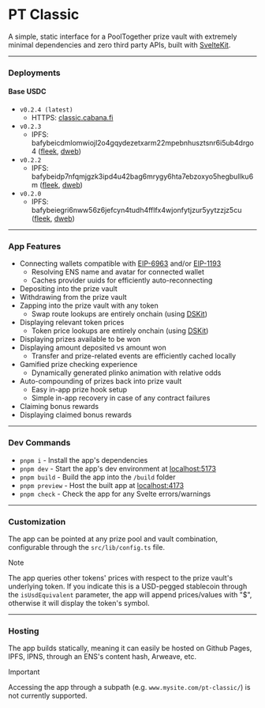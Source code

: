 # PT Classic

A simple, static interface for a PoolTogether prize vault with extremely minimal dependencies and zero third party APIs, built with [SvelteKit](https://kit.svelte.dev/).

---

### Deployments

#### Base USDC

- `v0.2.4 (latest)`
  - HTTPS: [classic.cabana.fi](https://classic.cabana.fi/)
- `v0.2.3`
  - IPFS: bafybeicdmlomwiojl2o4gqydezetxarm22mpebnhusztsnr6i5ub4drgo4 ([fleek](https://bafybeicdmlomwiojl2o4gqydezetxarm22mpebnhusztsnr6i5ub4drgo4.ipfs.flk-ipfs.xyz/), [dweb](https://bafybeicdmlomwiojl2o4gqydezetxarm22mpebnhusztsnr6i5ub4drgo4.ipfs.dweb.link/))
- `v0.2.2`
  - IPFS: bafybeidp7nfqmjgzk3ipd4u42bag6mrygy6hta7ebzoxyo5hegbullku6m ([fleek](https://bafybeidp7nfqmjgzk3ipd4u42bag6mrygy6hta7ebzoxyo5hegbullku6m.ipfs.flk-ipfs.xyz/), [dweb](https://bafybeidp7nfqmjgzk3ipd4u42bag6mrygy6hta7ebzoxyo5hegbullku6m.ipfs.dweb.link/))
- `v0.2.0`
  - IPFS: bafybeiegri6nww56z6jefcyn4tudh4fflfx4wjonfytjzur5yytzzjz5cu ([fleek](https://bafybeiegri6nww56z6jefcyn4tudh4fflfx4wjonfytjzur5yytzzjz5cu.ipfs.flk-ipfs.xyz/), [dweb](https://bafybeiegri6nww56z6jefcyn4tudh4fflfx4wjonfytjzur5yytzzjz5cu.ipfs.dweb.link/))

---

### App Features

- Connecting wallets compatible with [EIP-6963](https://eips.ethereum.org/EIPS/eip-6963) and/or [EIP-1193](https://eips.ethereum.org/EIPS/eip-1193)
  - Resolving ENS name and avatar for connected wallet
  - Caches provider uuids for efficiently auto-reconnecting
- Depositing into the prize vault
- Withdrawing from the prize vault
- Zapping into the prize vault with any token
  - Swap route lookups are entirely onchain (using [DSKit](https://github.com/Ncookiez/dskit))
- Displaying relevant token prices
  - Token price lookups are entirely onchain (using [DSKit](https://github.com/Ncookiez/dskit))
- Displaying prizes available to be won
- Displaying amount deposited vs amount won
  - Transfer and prize-related events are efficiently cached locally
- Gamified prize checking experience
  - Dynamically generated plinko animation with relative odds
- Auto-compounding of prizes back into prize vault
  - Easy in-app prize hook setup
  - Simple in-app recovery in case of any contract failures
- Claiming bonus rewards
- Displaying claimed bonus rewards

---

### Dev Commands

- `pnpm i` - Install the app's dependencies
- `pnpm dev` - Start the app's dev environment at [localhost:5173](localhost:5173)
- `pnpm build` - Build the app into the `/build` folder
- `pnpm preview` - Host the built app at [localhost:4173](localhost:4173)
- `pnpm check` - Check the app for any Svelte errors/warnings

---

### Customization

The app can be pointed at any prize pool and vault combination, configurable through the `src/lib/config.ts` file.

> [!NOTE]
> The app queries other tokens' prices with respect to the prize vault's underlying token. If you indicate this is a USD-pegged stablecoin through the `isUsdEquivalent` parameter, the app will append prices/values with "$", otherwise it will display the token's symbol.

---

### Hosting

The app builds statically, meaning it can easily be hosted on Github Pages, IPFS, IPNS, through an ENS's content hash, Arweave, etc.

> [!IMPORTANT]
> Accessing the app through a subpath (e.g. `www.mysite.com/pt-classic/`) is not currently supported.
